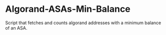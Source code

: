 # Algorand-ASAs-Min-Balance
Script that fetches and counts algorand addresses with a minimum balance of an ASA.
